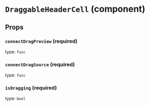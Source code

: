 `DraggableHeaderCell` (component)
=================================



Props
-----

### `connectDragPreview` (required)

type: `func`


### `connectDragSource` (required)

type: `func`


### `isDragging` (required)

type: `bool`

